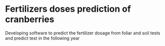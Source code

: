 # Fertilizers doses prediction of cranberries
Developing software to predict the fertilizer dosage from foliar and soil tests and predict test in the following year
